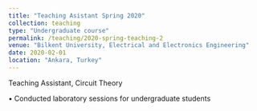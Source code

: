 ```yaml
---
title: "Teaching Asistant Spring 2020"
collection: teaching
type: "Undergraduate course"
permalink: /teaching/2020-spring-teaching-2
venue: "Bilkent University, Electrical and Electronics Engineering"
date: 2020-02-01
location: "Ankara, Turkey"
---
```


Teaching Assistant, Circuit Theory

• Conducted laboratory sessions for undergraduate students

